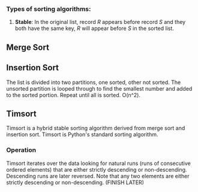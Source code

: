 ### Types of sorting algorithms:
1. **Stable**: In the original list, record *R* appears before record *S* and they both have the same key, *R* will appear before *S* in the sorted list.

## Merge Sort

## Insertion Sort
The list is divided into two partitions, one sorted, other not sorted. The unsorted partition is looped through to find the smallest number and added to the sorted portion. Repeat until all is sorted. O(n^2).

## Timsort
Timsort is a hybrid stable sorting algorithm derived from merge sort and insertion sort.
Timsort is Python's standard sorting algorithm.

### Operation
Timsort iterates over the data looking for natural runs (runs of consecutive ordered elements) that are either strictly descending or non-descending. Descending runs are later reversed. Note that any two elements are either strictly descending or non-descending.
(FINISH LATER)